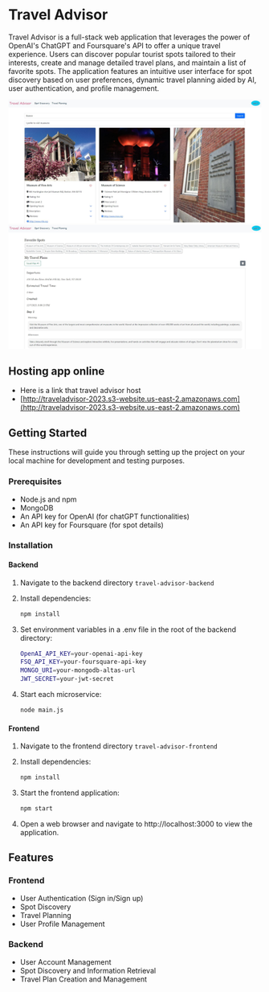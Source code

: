 # Travel Advisor

Travel Advisor is a full-stack web application that leverages the power of OpenAI's ChatGPT and Foursquare's API to offer a unique travel experience.  Users can discover popular tourist spots tailored to their interests, create and manage detailed travel plans, and maintain a list of favorite spots. The application features an intuitive user interface for spot discovery based on user preferences, dynamic travel planning aided by AI, user authentication, and profile management.

![App Interface](image1.JPG)
![App Interface](image2.JPG)

## Hosting app online

- Here is a link that travel advisor host
- [http://traveladvisor-2023.s3-website.us-east-2.amazonaws.com](http://traveladvisor-2023.s3-website.us-east-2.amazonaws.com)

## Getting Started

These instructions will guide you through setting up the project on your local machine for development and testing purposes.

### Prerequisites

- Node.js and npm
- MongoDB
- An API key for OpenAI (for chatGPT functionalities)
- An API key for Foursquare (for spot details)

### Installation

#### Backend

1. Navigate to the backend directory `travel-advisor-backend`

2. Install dependencies:
   ```sh
   npm install
   ```
3. Set environment variables in a .env file in the root of the backend directory:
    ```sh
    OpenAI_API_KEY=your-openai-api-key
    FSQ_API_KEY=your-foursquare-api-key
    MONGO_URI=your-mongodb-altas-url
    JWT_SECRET=your-jwt-secret
    ```
4. Start each microservice:
    ```sh
    node main.js
    ```

#### Frontend
1. Navigate to the frontend directory `travel-advisor-frontend`

2. Install dependencies:
   ```sh
   npm install
   ```
3. Start the frontend application:
    ```sh
    npm start
    ```
4. Open a web browser and navigate to http://localhost:3000 to view the application.

## Features

### Frontend
- User Authentication (Sign in/Sign up)
- Spot Discovery
- Travel Planning
- User Profile Management

### Backend
- User Account Management
- Spot Discovery and Information Retrieval
- Travel Plan Creation and Management
